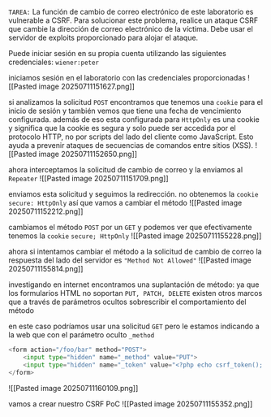 `TAREA:`
La función de cambio de correo electrónico de este laboratorio es vulnerable a CSRF. Para solucionar este problema, realice un ataque CSRF que cambie la dirección de correo electrónico de la víctima. Debe usar el servidor de exploits proporcionado para alojar el ataque.

Puede iniciar sesión en su propia cuenta utilizando las siguientes credenciales: `wiener:peter`

iniciamos sesión en el laboratorio con las credenciales proporcionadas
![[Pasted image 20250711151627.png]]

si analizamos la solicitud `POST` encontramos que tenemos una `cookie` para el inicio de sesión y también vemos que tiene una fecha de vencimiento configurada. además de eso esta configurada para `HttpOnly` es una cookie y significa que la cookie es segura y solo puede ser accedida por el protocolo HTTP, no por scripts del lado del cliente como JavaScript. Esto ayuda a prevenir ataques de secuencias de comandos entre sitios (XSS). 
![[Pasted image 20250711152650.png]]

ahora interceptamos la solicitud de cambio de correo y la enviamos al `Repeater`
![[Pasted image 20250711151709.png]]

enviamos esta solicitud y seguimos la redirección. no obtenemos la `cookie` `secure: HttpOnly` así que vamos a cambiar el método
![[Pasted image 20250711152212.png]]

cambiamos el método `POST` por un `GET` y podemos ver que efectivamente tenemos la `cookie` `secure; HttpOnly`
![[Pasted image 20250711155228.png]]

ahora si intentamos cambiar el método a la solicitud de cambio de correo la respuesta del lado del servidor es `"Method Not Allowed"`
![[Pasted image 20250711155814.png]]

investigando en internet encontramos una suplantación de método: ya que los formularios HTML no soportan `PUT, PATCH, DELETE` existen otros marcos que a través de parámetros ocultos sobrescribir el comportamiento del método

en este caso podríamos usar una solicitud `GET` pero le estamos indicando a la web que con el parámetro oculto `_method` 

```python
<form action="/foo/bar" method="POST">
    <input type="hidden" name="_method" value="PUT">
    <input type="hidden" name="_token" value="<?php echo csrf_token(); ?>">
</form>
```

![[Pasted image 20250711160109.png]]

vamos a crear nuestro CSRF PoC 
![[Pasted image 20250711155352.png]]